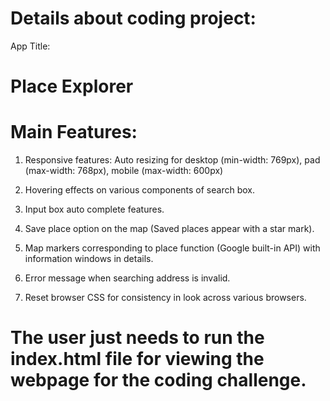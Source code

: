 
# Details about coding project:

App Title:
# Place Explorer

# Main Features:

1. Responsive features:
	Auto resizing for desktop (min-width: 769px), pad (max-width: 768px), mobile (max-width: 600px)

2. Hovering effects on various components of search box.
	
3. Input box auto complete features.

4. Save place option on the map (Saved places appear with a star mark).

5. Map markers corresponding to place function (Google built-in API) with information windows in details.

6. Error message when searching address is invalid.

7. Reset browser CSS for consistency in look across various browsers.
 

# The user just needs to run the index.html file for viewing the webpage for the coding challenge.
